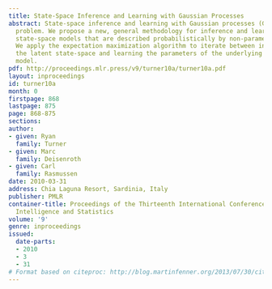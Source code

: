 ```yaml
---
title: State-Space Inference and Learning with Gaussian Processes
abstract: State-space inference and learning with Gaussian processes (GPs) is an unsolved
  problem. We propose a new, general methodology for inference and learning in nonlinear
  state-space models that are described probabilistically by non-parametric GP models.
  We apply the expectation maximization algorithm to iterate between inference in
  the latent state-space and learning the parameters of the underlying GP dynamics
  model.
pdf: http://proceedings.mlr.press/v9/turner10a/turner10a.pdf
layout: inproceedings
id: turner10a
month: 0
firstpage: 868
lastpage: 875
page: 868-875
sections: 
author:
- given: Ryan
  family: Turner
- given: Marc
  family: Deisenroth
- given: Carl
  family: Rasmussen
date: 2010-03-31
address: Chia Laguna Resort, Sardinia, Italy
publisher: PMLR
container-title: Proceedings of the Thirteenth International Conference on Artificial
  Intelligence and Statistics
volume: '9'
genre: inproceedings
issued:
  date-parts:
  - 2010
  - 3
  - 31
# Format based on citeproc: http://blog.martinfenner.org/2013/07/30/citeproc-yaml-for-bibliographies/
---
```

